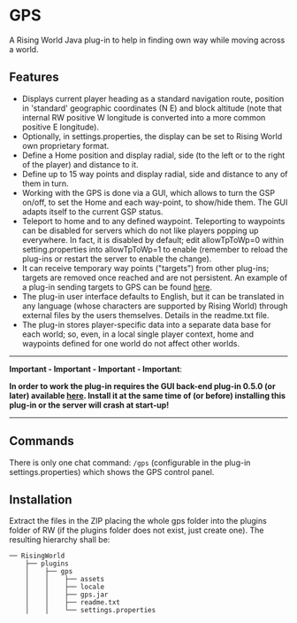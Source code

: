 # GPS
A Rising World Java plug-in to help in finding own way while moving across a world.
## Features
- Displays current player heading as a standard navigation route, position in 'standard' geographic coordinates (N E) and block altitude (note that internal RW positive W longitude is converted into a more common positive E longitude).
- Optionally, in settings.properties, the display can be set to Rising World own proprietary format.
- Define a Home position and display radial, side (to the left or to the right of the player) and distance to it.
- Define up to 15 way points and display radial, side and distance to any of them in turn.
- Working with the GPS is done via a GUI, which allows to turn the GSP on/off, to set the Home and each way-point, to show/hide them. The GUI adapts itself to the current GSP status.
- Teleport to home and to any defined waypoint. Teleporting to waypoints can be disabled for servers which do not like players popping up everywhere. In fact, it is disabled by default; edit allowTpToWp=0 within setting.properties into allowTpToWp=1 to enable (remember to reload the plug-ins or restart the server to enable the change).
- It can receive temporary way points ("targets") from other plug-ins; targets are removed once reached and are not persistent. An example of a plug-in sending targets to GPS can be found [here](https://github.com/mgavioli/sampleGPSclient).
- The plug-in user interface defaults to English, but it can be translated in any language (whose characters are supported by Rising World) through external files by the users themselves. Details in the readme.txt file.
- The plug-in stores player-specific data into a separate data base for each world; so, even, in a local single player context, home and waypoints defined for one world do not affect other worlds.
____________________

**Important - Important - Important - Important**:

**In order to work the plug-in requires the GUI back-end plug-in 0.5.0 (or later) available [here](https://github.com/mgavioli/rwgui). Install it at the same time of (or before) installing this plug-in or the server will crash at start-up!**
____________________

## Commands

There is only one chat command: `/gps` (configurable in the plug-in settings.properties) which shows the GPS control panel.

## Installation

Extract the files in the ZIP placing the whole gps folder into the plugins folder of RW (if the plugins folder does not exist, just create one). The resulting hierarchy shall be:

    ── RisingWorld
        ├── plugins
        │    ├── gps
        │    │    ├── assets
        │    │    ├── locale
        │    │    ├── gps.jar
        │    │    ├── readme.txt
        │    │    └── settings.properties


